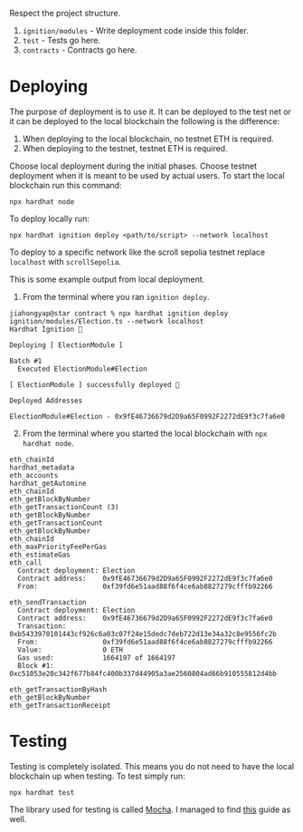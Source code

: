 Respect the project structure.

1. `ignition/modules` - Write deployment code inside this folder.
2. `test` - Tests go here.
3. `contracts` - Contracts go here.

# Deploying

The purpose of deployment is to use it. It can be deployed to the test net or it can be deployed to the local blockchain the following is the difference:

1. When deploying to the local blockchain, no testnet ETH is required.
2. When deploying to the testnet, testnet ETH is required.

Choose local deployment during the initial phases. Choose testnet deployment when it is meant to be used by actual users. To start the local blockchain run this command:

```
npx hardhat node
```

To deploy locally run:

```
npx hardhat ignition deploy <path/to/script> --network localhost
```

To deploy to a specific network like the scroll sepolia testnet replace `localhost` with `scrollSepolia`.

This is some example output from local deployment.

1. From the terminal where you ran `ignition deploy`.

```
jiahongyap@star contract % npx hardhat ignition deploy ignition/modules/Election.ts --network localhost
Hardhat Ignition 🚀

Deploying [ ElectionModule ]

Batch #1
  Executed ElectionModule#Election

[ ElectionModule ] successfully deployed 🚀

Deployed Addresses

ElectionModule#Election - 0x9fE46736679d2D9a65F0992F2272dE9f3c7fa6e0
```

2. From the terminal where you started the local blockchain with `npx hardhat node`.

```
eth_chainId
hardhat_metadata
eth_accounts
hardhat_getAutomine
eth_chainId
eth_getBlockByNumber
eth_getTransactionCount (3)
eth_getBlockByNumber
eth_getTransactionCount
eth_getBlockByNumber
eth_chainId
eth_maxPriorityFeePerGas
eth_estimateGas
eth_call
  Contract deployment: Election
  Contract address:    0x9fE46736679d2D9a65F0992F2272dE9f3c7fa6e0
  From:                0xf39fd6e51aad88f6f4ce6ab8827279cfffb92266

eth_sendTransaction
  Contract deployment: Election
  Contract address:    0x9fE46736679d2D9a65F0992F2272dE9f3c7fa6e0
  Transaction:         0xb5433970101443cf926c6a03c07f24e15dedc7deb722d13e34a32c8e9556fc2b
  From:                0xf39fd6e51aad88f6f4ce6ab8827279cfffb92266
  Value:               0 ETH
  Gas used:            1664197 of 1664197
  Block #1:            0xc51053e20c342f677b84fc400b337d44905a3ae2560804ad66b910555812d4bb

eth_getTransactionByHash
eth_getBlockByNumber
eth_getTransactionReceipt
```

# Testing

Testing is completely isolated. This means you do not need to have the local blockchain up when testing. To test simply run:

```
npx hardhat test
```

The library used for testing is called [Mocha](https://mochajs.org/). I managed to find [this](https://masteringjs.io/mocha) guide as well.
